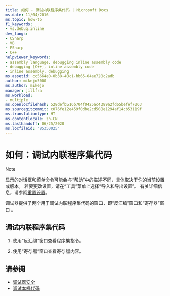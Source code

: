 ```yaml
---
title: 如何 - 调试内联程序集代码 | Microsoft Docs
ms.date: 11/04/2016
ms.topic: how-to
f1_keywords:
- vs.debug.inline
dev_langs:
- CSharp
- VB
- FSharp
- C++
helpviewer_keywords:
- assembly language, debugging inline assembly code
- debugging [C++], inline assembly code
- inline assembly, debugging
ms.assetid: cc5664e0-0b38-40c1-bb65-04ae720c2adb
author: mikejo5000
ms.author: mikejo
manager: jillfra
ms.workload:
- multiple
ms.openlocfilehash: 528defb516b704f0425ac4389a2fd65befef7063
ms.sourcegitcommit: c076fe12e459f0dbe2cd508e1294af14cb53119f
ms.translationtype: HT
ms.contentlocale: zh-CN
ms.lasthandoff: 06/25/2020
ms.locfileid: "85350025"
---
```

# <a name="how-to-debug-inline-assembly-code"></a>如何：调试内联程序集代码

> [!NOTE]
> 显示的对话框和菜单命令可能会与“帮助”中的描述不同，具体取决于你的当前设置或版本。 若要更改设置，请在“工具”菜单上选择“导入和导出设置”。 有关详细信息，请参阅[重置设置](../ide/environment-settings.md#reset-settings)。

调试器提供了两个用于调试内联程序集代码的窗口，即“反汇编”窗口和“寄存器”窗口 。

## <a name="debug-inline-assembly-code"></a>调试内联程序集代码

1. 使用“反汇编”窗口查看程序集指令。

2. 使用“寄存器”窗口查看寄存器内容。

## <a name="see-also"></a>请参阅

- [调试器安全](../debugger/debugger-security.md)
- [调试本机代码](../debugger/debugging-native-code.md)